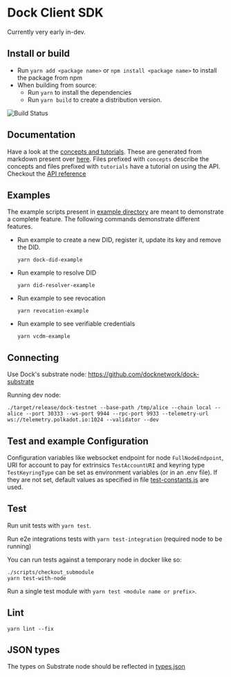 # Dock Client SDK

Currently very early in-dev.

## Install or build
- Run `yarn add <package name>` or `npm install <package name>` to install the package from npm
- When building from source:
    - Run `yarn` to install the dependencies
    - Run `yarn build` to create a distribution version.

![Build Status](https://github.com/docknetwork/client-sdk/workflows/CI/badge.svg "Build Status")

## Documentation
Have a look at the [concepts and tutorials](https://docknetwork.github.io/client-sdk/tutorials). These are generated from markdown
present over [here](./tutorials/src). Files prefixed with `concepts` describe the concepts and files prefixed with
`tutorials` have a tutorial on using the API.
Checkout the [API reference](https://docknetwork.github.io/client-sdk/reference)


## Examples
The example scripts present in [example directory](./example) are meant to demonstrate a complete feature. The following
commands demonstrate different features.
- Run example to create a new DID, register it, update its key and remove the DID.
    ```
    yarn dock-did-example
    ```

- Run example to resolve DID
    ```
    yarn did-resolver-example
    ```

- Run example to see revocation
    ```
    yarn revocation-example
    ```

- Run example to see verifiable credentials
    ```
    yarn vcdm-example
    ```

## Connecting
Use Dock's substrate node: https://github.com/docknetwork/dock-substrate

Running dev node:
```
./target/release/dock-testnet --base-path /tmp/alice --chain local --alice --port 30333 --ws-port 9944 --rpc-port 9933 --telemetry-url ws://telemetry.polkadot.io:1024 --validator --dev
```

## Test and example Configuration
Configuration variables like websocket endpoint for node `FullNodeEndpoint`, URI for account to pay for extrinsics `TestAccountURI`
and keyring type `TestKeyringType` can be set as environment variables (or in an .env file). If they are not set, default values as
specified in file [test-constants.js](./tests/test-constants.js) are used.

## Test

Run unit tests with `yarn test`.

Run e2e integrations tests with `yarn test-integration` (required node to be running)

You can run tests against a temporary node in docker like so:

```
./scripts/checkout_submodule
yarn test-with-node
```

Run a single test module with `yarn test <module name or prefix>`.

## Lint
`yarn lint --fix`

## JSON types
The types on Substrate node should be reflected in [types.json](./src/types.json)
